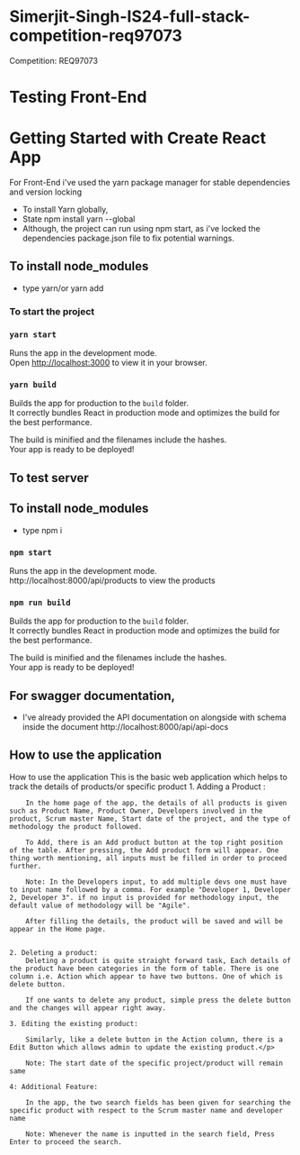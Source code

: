 # Simerjit-Singh-IS24-full-stack-competition-req97073
Competition: REQ97073

# Testing Front-End
# Getting Started with Create React App
For Front-End i've used the yarn package manager for stable dependencies and version locking
 - To install Yarn globally, 
 - State npm install yarn --global 
 - Although, the project can run using npm start, as i've locked the dependencies package.json file to fix potential warnings.

## To install node_modules 
-  type yarn/or yarn add

### To start the project 
### `yarn start`
Runs the app in the development mode.\
Open [http://localhost:3000](http://localhost:3000) to view it in your browser.

### `yarn build`

Builds the app for production to the `build` folder.\
It correctly bundles React in production mode and optimizes the build for the best performance.

The build is minified and the filenames include the hashes.\
Your app is ready to be deployed!



## To test server 

## To install node_modules 
- type npm i
### `npm start`

Runs the app in the development mode.\
 http://localhost:8000/api/products to view the products

### `npm run build`

Builds the app for production to the `build` folder.\
It correctly bundles React in production mode and optimizes the build for the best performance.

The build is minified and the filenames include the hashes.\
Your app is ready to be deployed!


## For swagger documentation, 
- I've already provided the API documentation on alongside with schema inside the document
http://localhost:8000/api/api-docs


## How to use the application
 How to use the application
 This is the basic web application which helps to track the details of products/or specific product 
    1. Adding a Product : 

        In the home page of the app, the details of all products is given such as Product Name, Product Owner, Developers involved in the product, Scrum master Name, Start date of the project, and the type of methodology the product followed.
       
        To Add, there is an Add product button at the top right position of the table. After pressing, the Add product form will appear. One thing worth mentioning, all inputs must be filled in order to proceed further.
        
        Note: In the Developers input, to add multiple devs one must have to input name followed by a comma. For example "Developer 1, Developer 2, Developer 3". if no input is provided for methodology input, the default value of methodology will be "Agile".
        
        After filling the details, the product will be saved and will be appear in the Home page.
                
                
    2. Deleting a product: 
        Deleting a product is quite straight forward task, Each details of the product have been categories in the form of table. There is one column i.e. Action which appear to have two buttons. One of which is delete button. 
        
        If one wants to delete any product, simple press the delete button and the changes will appear right away.
                
    3. Editing the existing product: 
        
        Similarly, like a delete button in the Action column, there is a Edit Button which allows admin to update the existing product.</p>
        
        Note: The start date of the specific project/product will remain same
            
    4: Additional Feature:
        
        In the app, the two search fields has been given for searching the specific product with respect to the Scrum master name and developer name
        
        Note: Whenever the name is inputted in the search field, Press Enter to proceed the search.
            